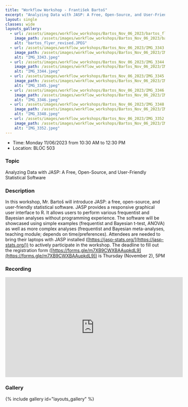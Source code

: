 ```yaml
---
title: "Workflow Workshop - František Bartoš"
excerpt: "Analyzing Data with JASP: A Free, Open-Source, and User-Friendly Statistical Software "
layout: single
classes: wide
layouts_gallery:
  - url: /assets/images/workflow_workshops/Bartos_Nov_06_2023/bartos_flyer_revised.JPEG
    image_path: /assets/images/workflow_workshops/Bartos_Nov_06_2023/bartos_flyer_revised.JPEG
    alt: "bartos_flyer_revised.JPEG"
  - url: /assets/images/workflow_workshops/Bartos_Nov_06_2023/IMG_3343.jpeg
    image_path: /assets/images/workflow_workshops/Bartos_Nov_06_2023/IMG_3343.jpeg
    alt: "IMG_3343.jpeg"
  - url: /assets/images/workflow_workshops/Bartos_Nov_06_2023/IMG_3344.jpeg
    image_path: /assets/images/workflow_workshops/Bartos_Nov_06_2023/IMG_3344.jpeg
    alt: "IMG_3344.jpeg"
  - url: /assets/images/workflow_workshops/Bartos_Nov_06_2023/IMG_3345.jpeg
    image_path: /assets/images/workflow_workshops/Bartos_Nov_06_2023/IMG_3345.jpeg
    alt: "IMG_3345.jpeg"
  - url: /assets/images/workflow_workshops/Bartos_Nov_06_2023/IMG_3346.jpeg
    image_path: /assets/images/workflow_workshops/Bartos_Nov_06_2023/IMG_3346.jpeg
    alt: "IMG_3346.jpeg"
  - url: /assets/images/workflow_workshops/Bartos_Nov_06_2023/IMG_3348.jpeg
    image_path: /assets/images/workflow_workshops/Bartos_Nov_06_2023/IMG_3348.jpeg
    alt: "IMG_3348.jpeg"
  - url: /assets/images/workflow_workshops/Bartos_Nov_06_2023/IMG_3352.jpeg
    image_path: /assets/images/workflow_workshops/Bartos_Nov_06_2023/IMG_3352.jpeg
    alt: "IMG_3352.jpeg"
---
```


- Time: Monday 11/06/2023 from 10:30 AM to 12:30 PM 
- Location: BLOC 503
<!-- - [Recording](https://www.youtube.com/watch?v=v28ehQ5qGu4&list=PLmT7xj3n_0C6e-ozHbfIeRzvNW48F1P6s&index=4) -->

### Topic

 Analyzing Data with JASP: A Free, Open-Source, and User-Friendly Statistical Software 
`   `

### Description

 In this workshop, Mr. Bartoš will introduce JASP: a free, open-source, and user-friendly statistical software. JASP provides a responsive graphical user interface to R. It allows users to perform various frequentist and Bayesian analyses without programming experience. The software will be showcased using simple examples (frequentist and Bayesian t-test, ANOVA) as well as more complex analyses (frequentist and Bayesian meta-analyses, teaching module; depends on time/preferences).  Attendees are needed to bring their laptops with JASP installed ([https://jasp-stats.org/](https://jasp-stats.org/)) to actively participate in the workshop. The deadline to fill out the  registration form ([https://forms.gle/m7XB9CWXBAAupkdL9](https://forms.gle/m7XB9CWXBAAupkdL9))  is  Thursday (November 2), 5PM 

### Recording
<iframe width="560" height="315" src="https://www.youtube.com/embed/v28ehQ5qGu4?si=qaDVfgkY49oSfLxp" title="YouTube video player" frameborder="0" allow="accelerometer; autoplay; clipboard-write; encrypted-media; gyroscope; picture-in-picture; web-share" allowfullscreen></iframe>

### Gallery 

{% include gallery id="layouts_gallery" %}
